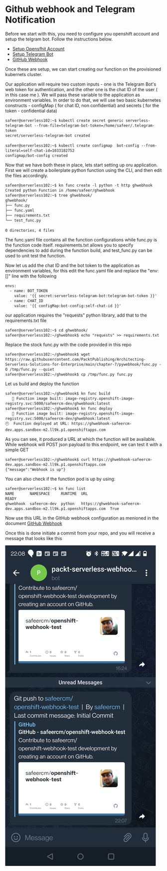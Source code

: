 # Github webhook and Telegram Notification

Before we start with this, you need to configure you openshift account and setup the telgram bot.  Follow the instructions below.

* [Setup Opensfhit Account](OPENSHIFT.md)
* [Setup Telegram Bot](TELEGRAM.md)
* [GitHub Webhook](GITHUB_WEBHOOK.md)

Once these are setup, we can start creating our function on the provisioned kubernets cluster.  

Our application will require two custom inputs - one is the Telegram Bot's web token for authentication, and the other one is the chat ID of the user ( in this case me ).  We will pass these variable to the application as environment variables.  In order to do that, we will use two basic kubernetes constructs - configMap ( for chat ID, non confidential) and secrets ( for the token - confidential data)

```
safeer@serverless102:~$ kubectl create secret generic serverless-telegram-bot --from-file=telegram-bot-token=/home/safeer/.telegram-token
secret/serverless-telegram-bot created

safeer@serverless102:~$ kubectl create configmap  bot-config --from-literal=self-chat-id=1033182752
configmap/bot-config created

```

Now that we have both these in place, lets start setting up oru application. First we will create a boilerplate python function using the CLI, and then edit the files accordingly.

```
safeer@serverless102:~$ kn func create -l python -t http ghwebhook
Created python Function in /home/safeer/ghwebhook
safeer@serverless102:~$ tree ghwebhook/
ghwebhook/
├── func.py
├── func.yaml
├── requirements.txt
└── test_func.py

0 directories, 4 files
```

The func.yaml file contains all the function configurations while func.py is the function code itself.  requirements.txt allows you to specify dependencies to add during the function build, and test_func.py can be used to unit test the function.

Now let us add the chat ID and the bot token to the application as environment variables, for this edit the func.yaml file and replace the "env: []" line with the following

```
envs:
  - name: BOT_TOKEN
    value: '{{ secret:serverless-telegram-bot:telegram-bot-token }}'
  - name: CHAT_ID
    value: '{{ configMap:bot-config:self-chat-id }}'
```

our application requires the "requests" python library, add that to the requirements.txt file

```
safeer@serverless102:~$ cd ghwebhook/
safeer@serverless102:~/ghwebhook$ echo "requests" >> requirements.txt
```

Replace the stock func.py with the code provided in this repo

```
safeer@serverless102:~/ghwebhook$ wget https://raw.githubusercontent.com/PacktPublishing/Architecting-Serverless-Solutions-for-Enterprise/main/chapter-7/pywebhook/func.py -O /tmp/func.py --quiet
safeer@serverless102:~/ghwebhook$ cp /tmp/func.py func.py
```

Let us build and deploy the function

```
safeer@serverless102:~/ghwebhook$ kn func build
   🙌 Function image built: image-registry.openshift-image-registry.svc:5000/safeercm-dev/ghwebhook:latest
safeer@serverless102:~/ghwebhook$ kn func deploy
   🙌 Function image built: image-registry.openshift-image-registry.svc:5000/safeercm-dev/ghwebhook:latest
🕙  Function deployed at URL: https://ghwebhook-safeercm-dev.apps.sandbox-m2.ll9k.p1.openshiftapps.com
```

As you can see, it produced a URL at which the function will be available.  While webhook will POST json payload to this endpoint, we can test it with a simple GET

```
safeer@serverless102:~/ghwebhook$ curl https://ghwebhook-safeercm-dev.apps.sandbox-m2.ll9k.p1.openshiftapps.com
{"message":"Webhook is up"}
```

You can also check if the function pod is up by using:

```
safeer@serverless102:~$ kn func list
NAME       NAMESPACE     RUNTIME  URL                                                                       READY
ghwebhook  safeercm-dev  python   https://ghwebhook-safeercm-dev.apps.sandbox-m2.ll9k.p1.openshiftapps.com  True
```

Now use this URL in the GitHub webhook configuration as menioned in the document [GitHub Webhook](GITHUB_WEBHOOK.md)

Once this is done initiate a commit from your repo, and you will receive a message that looks like this

![Telegram message from webhook](images/openshift-telegram.jpg)
